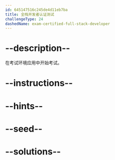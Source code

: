 ```yaml
---
id: 645147516c245de4d11eb7ba
title: 全栈开发者认证测试
challengeType: 24
dashedName: exam-certified-full-stack-developer
---
```


# --description--

在考试环境应用中开始考试。

# --instructions--

# --hints--

# --seed--

# --solutions--
